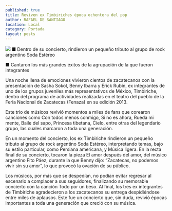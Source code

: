 ```yaml
---
published: true
title: Reviven ex Timbiriches época ochentera del pop
author: RAFAEL DE SANTIAGO
location: Local
category: Portada
layout: posts
---
```


![](http://i.imgur.com/9LcuWKWm.jpg)
■ Dentro de su concierto, rindieron un pequeño tributo al grupo de rock argentino Soda Estéreo

■ Cantaron los más grandes éxitos de la agrupación de la que fueron integrantes

Una noche llena de emociones vivieron cientos de zacatecanos con la presentación de Sasha Sokol, Benny Ibarra y Erick Rubín, ex integrantes de uno de los grupos juveniles más representativos de México, Timbiriche, dentro del programa de actividades realizadas en el teatro del pueblo de la Feria Nacional de Zacatecas (Fenaza) en su edición 2013.

Este trío de músicos revivió momentos a miles de fans que corearon canciones como Con todos menos conmigo, Si no es ahora, Rueda mi mente, Baile del sapo, Princesa tibetana, Cielo, entre otras del legendario grupo, las cuales marcaron a toda una generación. 

En un momento del concierto, los ex Timbiriche rindieron un pequeño tributo al grupo de rock argentino Soda Estéreo, interpretando temas, bajo su estilo particular, como Persiana americana, y Música ligera. En la recta final de su concierto, tocaron la pieza El amor después del amor, del músico argentino Fito Páez, durante la que Benny dijo: “Zacatecas, no podemos vivir sin su amor”, lo que provocó la ovación de su público. 

Los músicos, por más que se despedían, no podían evitar regresar al escenario a complacer a sus seguidores, finalizando su memorable concierto con la canción Todo por un beso. Al final, los tres ex integrantes de Timbiriche agradecieron a los zacatecanos su entrega despidiéndose entre miles de aplausos. 
Este fue un concierto que, sin duda, revivió épocas importantes a toda una generación que creció con su música.
